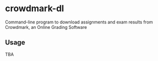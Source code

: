 # crowdmark-dl
Command-line program to download assignments and exam results from Crowdmark, an Online Grading Software

## Usage
TBA
